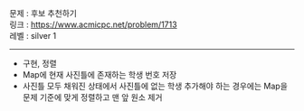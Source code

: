 문제 : 후보 추천하기
<br>
링크 : https://www.acmicpc.net/problem/1713
<br>
레벨 : silver 1

---

- 구현, 정렬
- Map에 현재 사진틀에 존재하는 학생 번호 저장
- 사진틀 모두 채워진 상태에서 사진틀에 없는 학생 추가해야 하는 경우에는 Map을 문제 기준에 맞게 정렬하고 맨 앞 원소 제거